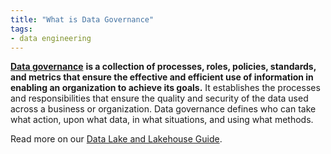 ```yaml
---
title: "What is Data Governance"
tags:
- data engineering
---
```

[**Data governance**](https://www.talend.com/resources/what-is-data-governance/) **is a collection of processes, roles, policies, standards, and metrics that ensure the effective and efficient use of information in enabling an organization to achieve its goals.** It establishes the processes and responsibilities that ensure the quality and security of the data used across a business or organization. Data governance defines who can take what action, upon what data, in what situations, and using what methods.

Read more on our [Data Lake and Lakehouse Guide](https://airbyte.com/blog/data-lake-lakehouse-guide-powered-by-table-formats-delta-lake-iceberg-hudi).